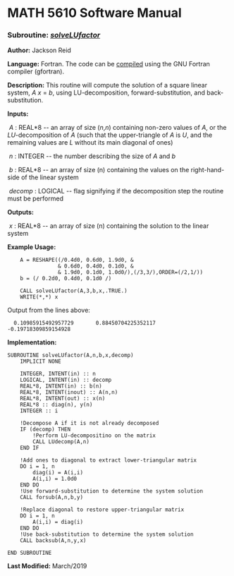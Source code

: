 # MATH 5610 Software Manual

### Subroutine: [_solveLUfactor_](../solveLUfactor.f90)

**Author:** Jackson Reid

**Language:** Fortran. The code can be [compiled](compilation.md) using the GNU Fortran compiler (gfortran).

**Description:** This routine will compute the solution of a square linear system, _A_ _x_ = _b_, using LU-decomposition, forward-substitution, and back-substitution.

**Inputs:** 

​        _A_ : REAL*8 -- an array of size (_n_,_n_) containing non-zero values of _A_, or the _LU_-decomposition of _A_ (such that the upper-triangle of _A_ is _U_, and the remaining values are _L_ without its main diagonal of ones)

​	_n_ : INTEGER -- the number describing the size of _A_ and _b_

​        _b_ : REAL*8 -- an array of size (n) containing the values on the right-hand-side of the linear system

​	_decomp_ : LOGICAL -- flag signifying if the decomposition step the routine must be performed

**Outputs:** 

​        _x_ : REAL*8 -- an array of size (n) containing the solution to the linear system

**Example Usage:** 

```
    A = RESHAPE((/0.4d0, 0.6d0, 1.9d0, &
                & 0.6d0, 0.4d0, 0.1d0, &
                & 1.9d0, 0.1d0, 1.0d0/),(/3,3/),ORDER=(/2,1/))
    b = (/ 0.2d0, 0.4d0, 0.1d0 /)

    CALL solveLUfactor(A,3,b,x,.TRUE.)
    WRITE(*,*) x
```
Output from the lines above:
```
  0.10985915492957729       0.88450704225352117      -0.19718309859154928 
```
**Implementation:**

```
SUBROUTINE solveLUfactor(A,n,b,x,decomp)
    IMPLICIT NONE

    INTEGER, INTENT(in) :: n
    LOGICAL, INTENT(in) :: decomp
    REAL*8, INTENT(in) :: b(n)
    REAL*8, INTENT(inout) :: A(n,n)
    REAL*8, INTENT(out) :: x(n)
    REAL*8 :: diag(n), y(n)
    INTEGER :: i

    !Decompose A if it is not already decomposed
    IF (decomp) THEN
        !Perform LU-decompositino on the matrix
        CALL LUdecomp(A,n)
    END IF

    !Add ones to diagonal to extract lower-triangular matrix
    DO i = 1, n
        diag(i) = A(i,i)
        A(i,i) = 1.0d0
    END DO
    !Use forward-substitution to determine the system solution
    CALL forsub(A,n,b,y)

    !Replace diagonal to restore upper-triangular matrix
    DO i = 1, n
        A(i,i) = diag(i)
    END DO
    !Use back-substitution to determine the system solution
    CALL backsub(A,n,y,x)

END SUBROUTINE
```



**Last Modified:** March/2019

